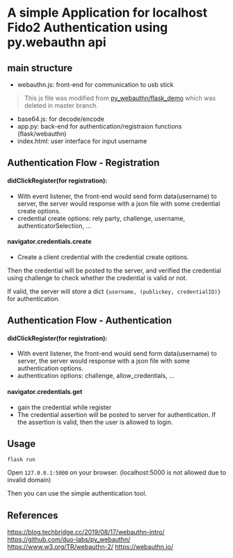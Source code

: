 # A simple Application for localhost Fido2 Authentication using py.webauthn api

## main structure 
* webauthn.js: front-end for communication to usb stick
> This js file was modified from [py_webauthn/flask_demo](https://github.com/duo-labs/py_webauthn/tree/4a0f8cd1db3b7635a1951a933d5a690beedf7c50) which was deleted in master branch.
* base64.js: for decode/encode
* app.py: back-end for authentication/registraion functions (flask/webauthn)
* index.html: user interface for input username

## Authentication Flow - Registration

#### didClickRegister(for registration):
* With event listener, the front-end would send form data(username) to server, the server would response with a json file with some credential create options.
* credential create options: rely party, challenge, username, authenticatorSelection, ...

#### navigator.credentials.create
* Create a client credential with the credential create options.

Then the credential will be posted to the server, and verified the credential using challenge to check whether the credential is valid or not.

If valid, the server will store a dict ```{username, (publickey, credentialID)}``` for authentication.

## Authentication Flow - Authentication

#### didClickRegister(for registration):
* With event listener, the front-end would send form data(username) to server, the server would response with a json file with some authentication options.
* authentication options: challenge, allow_credentials, ...

#### navigator.credentials.get
* gain the credential while register
* The credential assertion will be posted to server for authentication. If the assertion is valid, then the user is allowed to login.


## Usage
```
flask run
```
Open ```127.0.0.1:5000``` on your browser. (localhost:5000 is not allowed due to invalid domain)

Then you can use the simple authentication tool.

## References
https://blog.techbridge.cc/2019/08/17/webauthn-intro/
https://github.com/duo-labs/py_webauthn/
https://www.w3.org/TR/webauthn-2/
https://webauthn.io/
